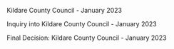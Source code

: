 Kildare County Council - January 2023

Inquiry into Kildare County Council - January 2023

Final Decision: Kildare County Council - January 2023
